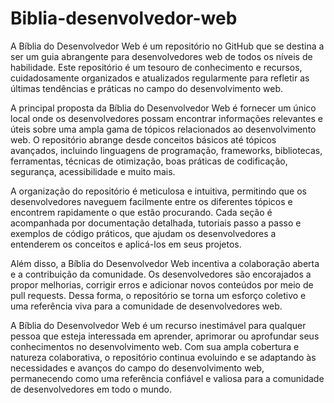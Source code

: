 # Biblia-desenvolvedor-web

A Bíblia do Desenvolvedor Web é um repositório no GitHub que se destina a ser um guia abrangente para desenvolvedores web de todos os níveis de habilidade. Este repositório é um tesouro de conhecimento e recursos, cuidadosamente organizados e atualizados regularmente para refletir as últimas tendências e práticas no campo do desenvolvimento web.

A principal proposta da Bíblia do Desenvolvedor Web é fornecer um único local onde os desenvolvedores possam encontrar informações relevantes e úteis sobre uma ampla gama de tópicos relacionados ao desenvolvimento web. O repositório abrange desde conceitos básicos até tópicos avançados, incluindo linguagens de programação, frameworks, bibliotecas, ferramentas, técnicas de otimização, boas práticas de codificação, segurança, acessibilidade e muito mais.

A organização do repositório é meticulosa e intuitiva, permitindo que os desenvolvedores naveguem facilmente entre os diferentes tópicos e encontrem rapidamente o que estão procurando. Cada seção é acompanhada por documentação detalhada, tutoriais passo a passo e exemplos de código práticos, que ajudam os desenvolvedores a entenderem os conceitos e aplicá-los em seus projetos.

Além disso, a Bíblia do Desenvolvedor Web incentiva a colaboração aberta e a contribuição da comunidade. Os desenvolvedores são encorajados a propor melhorias, corrigir erros e adicionar novos conteúdos por meio de pull requests. Dessa forma, o repositório se torna um esforço coletivo e uma referência viva para a comunidade de desenvolvedores web.

A Bíblia do Desenvolvedor Web é um recurso inestimável para qualquer pessoa que esteja interessada em aprender, aprimorar ou aprofundar seus conhecimentos no desenvolvimento web. Com sua ampla cobertura e natureza colaborativa, o repositório continua evoluindo e se adaptando às necessidades e avanços do campo do desenvolvimento web, permanecendo como uma referência confiável e valiosa para a comunidade de desenvolvedores em todo o mundo.
